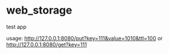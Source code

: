 # web_storage
test app

usage: 
http://127.0.0.1:8080/put?key=111&value=1010&ttl=100
or http://127.0.0.1:8080/get?key=111
